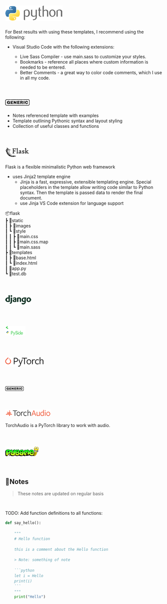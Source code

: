 # ![Python Templates](images/python-full-50.png)

For Best results with using these templates, I recommend using the following:

- Visual Studio Code with the following extensions:

  - Live Sass Compiler - use main.sass to customize your styles.
  - Bookmarks - reference all places where custom information is needed to be entered.
  - Better Comments - a great way to color code comments, which I use in all my code.

<br>

## ![Generic](images/generic-20.png)

- Notes referenced template with examples
- Template outlining Pythonic syntax and layout styling
- Collection of useful classes and functions

<br>

## ![Flask](images/flask-full-30.png)

Flask is a flexible minimalistic Python web framework

- uses Jinja2 template engine
  - Jinja is a fast, expressive, extensible templating engine. Special
    placeholders in the template allow writing code similar to Python syntax.
    Then the template is passed data to render the final document.
  - use Jinja VS Code extension for language support

📦flask<br>
 ┣ 📂static<br>
 ┃ ┣ 📂images<br>
 ┃ ┗ 📂style<br>
 ┃ ┃ ┣ 📜main.css<br>
 ┃ ┃ ┣ 📜main.css.map<br>
 ┃ ┃ ┗ 📜main.sass<br>
 ┣ 📂templates<br>
 ┃ ┣ 📜base.html<br>
 ┃ ┗ 📜index.html<br>
 ┃ 📜app.py<br>
 ┗ 📜test.db<br>

<br>

## ![Django](images/django-full-30.png)

<br>

## ![PySide6](images/pyside6-full-30.png)

<br>

## ![PyTorch](images/pytorch-full-30.png)

<br>

### ![Generic](images/generic-15.png)

<br>

### ![TorchAudio](images/torchaudio-full-20.png)

TorchAudio is a PyTorch library to work with audio.

<br>

## ![PyGame](images/pygame-full-30.png)

<br>

## 📝Notes

> These notes are updated on regular basis

<!--TODO: Table of Contents -->

<br>

TODO: Add function definitions to all functions:

``` python
def say_hello():

    """
    # Hello function

    this is a comment about the Hello function

    > Note: something of note

    ```python
    let i = Hello
    print(i)
    ```
    """
    print("Hello")
```
